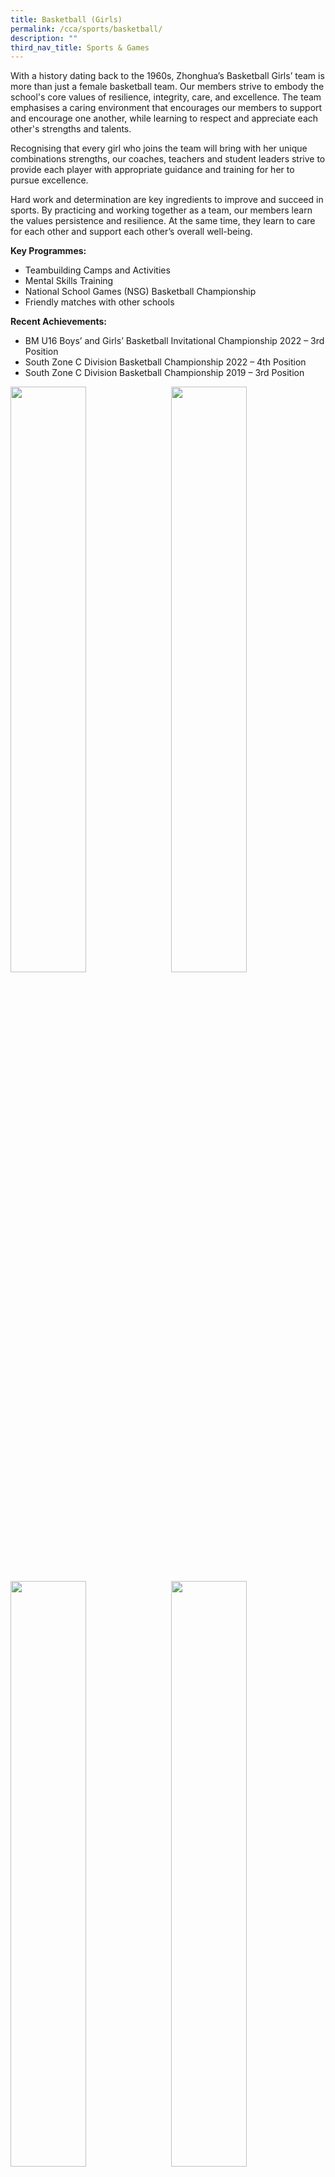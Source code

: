 ```yaml
---
title: Basketball (Girls)
permalink: /cca/sports/basketball/
description: ""
third_nav_title: Sports & Games
---
```

With a history dating back to the 1960s, Zhonghua’s Basketball Girls’ team is more than just a female basketball team. Our members strive to embody the school's core values of resilience, integrity, care, and excellence. The team emphasises a caring environment that encourages our members to support and encourage one another, while learning to respect and appreciate each other's strengths and talents.

Recognising that every girl who joins the team will bring with her unique combinations strengths, our coaches, teachers and student leaders strive to provide each player with appropriate guidance and training for her to pursue excellence.

Hard work and determination are key ingredients to improve and succeed in sports. By practicing and working together as a team, our members learn the values persistence and resilience. At the same time, they learn to care for each other and support each other’s overall well-being.

**Key Programmes:**
* Teambuilding Camps and Activities
* Mental Skills Training
* National School Games (NSG) Basketball Championship
* Friendly matches with other schools

**Recent Achievements:**
* BM U16 Boys’ and Girls’ Basketball Invitational Championship 2022 – 3rd Position
* South Zone C Division Basketball Championship 2022 – 4th Position
* South Zone C Division Basketball Championship 2019 – 3rd Position

<img src="" style="width:49%" align="left">
<img src="" style="width:49%" align="right">

<br clear="left">

<img src="" style="width:49%" align="left">
<img src="" style="width:49%" align="right">

Please click on [this link](https://www.zhonghuasec.moe.edu.sg/cca/schedule/) for CCA schedule and contact details of CCA teachers.